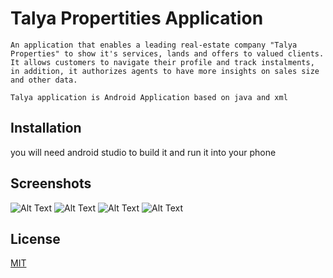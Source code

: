 # Talya Propertities Application
```
An application that enables a leading real-estate company "Talya Properties" to show it's services, lands and offers to valued clients. It allows customers to navigate their profile and track instalments, in addition, it authorizes agents to have more insights on sales size and other data.

Talya application is Android Application based on java and xml
```

## Installation

you will need android studio to build it and run it into your phone





## Screenshots

![Alt Text](https://i.ibb.co/7JsxHfH/About-pixel-really-blue-portrait.png)
![Alt Text](https://i.ibb.co/nDWppTn/Login-pixel-really-blue-portrait.png)
![Alt Text](https://i.ibb.co/G3S8FL2/Offers-pixel-really-blue-portrait.png)
![Alt Text](https://i.ibb.co/7JsxHfH/About-pixel-really-blue-portrait.png)


## License
[MIT](https://choosealicense.com/licenses/mit/)
